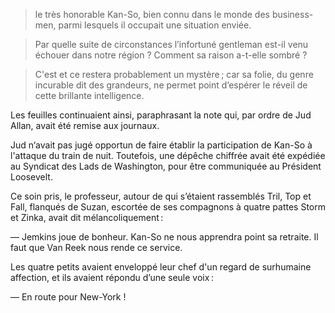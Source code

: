 > le très honorable Kan-So, bien connu dans le monde des business-men, parmi
  lesquels il occupait une situation enviée.

> Par quelle suite de circonstances l’infortuné gentleman est-il venu échouer
  dans notre région ? Comment sa raison a-t-elle sombré ?

> C'est et ce restera probablement un mystère ; car sa folie, du genre
  incurable dit des grandeurs, ne permet point d’espérer le réveil de cette 
  brillante intelligence.

Les feuilles continuaient ainsi, paraphrasant la note qui, par ordre de
Jud Allan, avait été remise aux journaux.

Jud n‘avait pas jugé opportun de faire établir la participation de Kan-So à
l'attaque du train de nuit. Toutefois, une dépêche chiffrée avait été expédiée au Syndicat des Lads de Washington, pour être communiquée au Président Loosevelt.

Ce soin pris, le professeur, autour de qui s’étaient rassemblés Tril, Top et
Fall, flanqués de Suzan, escortée de ses compagnons à quatre pattes Storm
et Zinka, avait dit mélancoliquement :

— Jemkins joue de bonheur. Kan-So ne nous apprendra point sa retraite. Il faut que Van Reek nous rende ce service.

Les quatre petits avaient enveloppé leur chef d'un regard de surhumaine
affection, et ils avaient répondu d’une seule voix :

— En route pour New-York !
